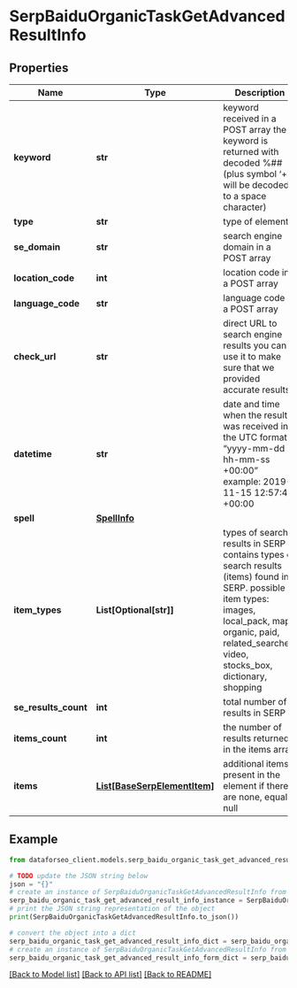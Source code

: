 # SerpBaiduOrganicTaskGetAdvancedResultInfo


## Properties

Name | Type | Description | Notes
------------ | ------------- | ------------- | -------------
**keyword** | **str** | keyword received in a POST array the keyword is returned with decoded %## (plus symbol ‘+’ will be decoded to a space character) | [optional] 
**type** | **str** | type of element | [optional] 
**se_domain** | **str** | search engine domain in a POST array | [optional] 
**location_code** | **int** | location code in a POST array | [optional] 
**language_code** | **str** | language code in a POST array | [optional] 
**check_url** | **str** | direct URL to search engine results you can use it to make sure that we provided accurate results | [optional] 
**datetime** | **str** | date and time when the result was received in the UTC format: “yyyy-mm-dd hh-mm-ss +00:00” example: 2019-11-15 12:57:46 +00:00 | [optional] 
**spell** | [**SpellInfo**](SpellInfo.md) |  | [optional] 
**item_types** | **List[Optional[str]]** | types of search results in SERP contains types of search results (items) found in SERP. possible item types: images, local_pack, map, organic, paid, related_searches, video, stocks_box, dictionary, shopping | [optional] 
**se_results_count** | **int** | total number of results in SERP | [optional] 
**items_count** | **int** | the number of results returned in the items array | [optional] 
**items** | [**List[BaseSerpElementItem]**](BaseSerpElementItem.md) | additional items present in the element if there are none, equals null | [optional] 

## Example

```python
from dataforseo_client.models.serp_baidu_organic_task_get_advanced_result_info import SerpBaiduOrganicTaskGetAdvancedResultInfo

# TODO update the JSON string below
json = "{}"
# create an instance of SerpBaiduOrganicTaskGetAdvancedResultInfo from a JSON string
serp_baidu_organic_task_get_advanced_result_info_instance = SerpBaiduOrganicTaskGetAdvancedResultInfo.from_json(json)
# print the JSON string representation of the object
print(SerpBaiduOrganicTaskGetAdvancedResultInfo.to_json())

# convert the object into a dict
serp_baidu_organic_task_get_advanced_result_info_dict = serp_baidu_organic_task_get_advanced_result_info_instance.to_dict()
# create an instance of SerpBaiduOrganicTaskGetAdvancedResultInfo from a dict
serp_baidu_organic_task_get_advanced_result_info_form_dict = serp_baidu_organic_task_get_advanced_result_info.from_dict(serp_baidu_organic_task_get_advanced_result_info_dict)
```
[[Back to Model list]](../README.md#documentation-for-models) [[Back to API list]](../README.md#documentation-for-api-endpoints) [[Back to README]](../README.md)


